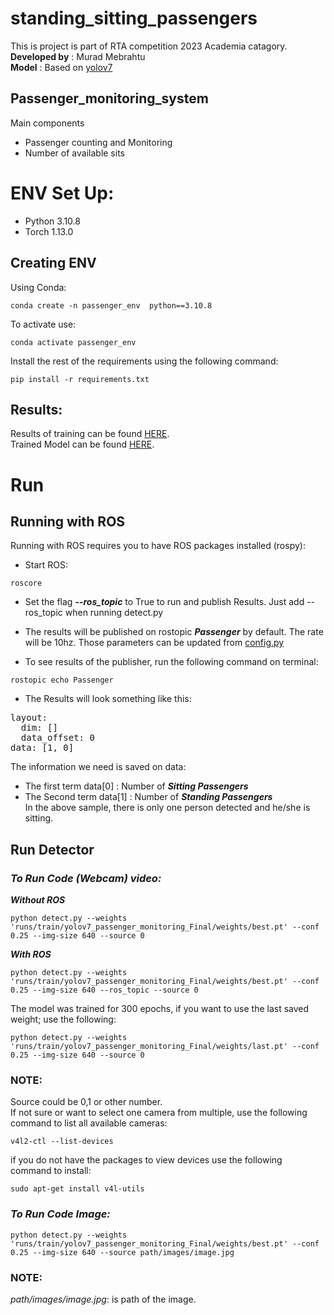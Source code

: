 # standing_sitting_passengers
This is project is part of RTA competition 2023 Academia catagory.  
**Developed by** :  Murad Mebrahtu   
**Model** :  Based on [yolov7](https://github.com/WongKinYiu/yolov7) 


## Passenger_monitoring_system
Main components
- Passenger counting and Monitoring
- Number of available sits
# ENV Set Up:
- Python 3.10.8
- Torch  1.13.0 

## Creating ENV  
Using Conda:  
```
conda create -n passenger_env  python==3.10.8
```

To activate use:  
```
conda activate passenger_env 
```

Install the rest of the requirements using the following command:
``` 
pip install -r requirements.txt 
```
## Results:
Results of training can be found [HERE](https://github.com/AV-Lab/RTA_sitting_standing_passengers/tree/main/runs/train/yolov7_passenger_monitoring_Final).  
Trained Model can be found [HERE](https://github.com/AV-Lab/RTA_sitting_standing_passengers/tree/main/runs/train/yolov7_passenger_monitoring_Final/weights).

 
# Run
## Running with ROS 
Running with ROS requires you to have ROS packages installed (rospy):
- Start ROS:
```  
roscore 
```  
- Set the flag ***--ros_topic*** to True to run and publish Results. Just add --ros_topic when running detect.py

- The results will be published on rostopic ***Passenger*** by default. The rate will be 10hz. Those parameters can be updated from [config.py](https://github.com/AV-Lab/RTA_sitting_standing_passengers/blob/main/config.py)
-  To see results of the publisher, run the following command on terminal:
```  
rostopic echo Passenger 
```
- The Results will look something like this: 
<pre>
layout: 
  dim: []
  data_offset: 0
data: [1, 0]
</pre>
The information we need is saved on data: 
  - The first term data[0] : Number of ***Sitting Passengers***
  - The Second term data[1] : Number of ***Standing Passengers***  
In the above sample, there is only one person detected and he/she is sitting.  
## Run Detector 
### ***To Run Code (Webcam) video:***
***Without ROS***  
```  
python detect.py --weights 'runs/train/yolov7_passenger_monitoring_Final/weights/best.pt' --conf 0.25 --img-size 640 --source 0

```
***With ROS***
```  
python detect.py --weights 'runs/train/yolov7_passenger_monitoring_Final/weights/best.pt' --conf 0.25 --img-size 640 --ros_topic --source 0

```
The model was trained for 300 epochs, if you want to use the last saved weight; use the following:
```    
python detect.py --weights 'runs/train/yolov7_passenger_monitoring_Final/weights/last.pt' --conf 0.25 --img-size 640 --source 0
```
### **NOTE:** 
Source could be 0,1 or other number.  
If not sure or want to select one camera from multiple, use the following command to list all available cameras:    
```   
v4l2-ctl --list-devices
```
if you do not have the packages to view devices use the following command to install:
``` 
sudo apt-get install v4l-utils  
```
### *To Run Code Image:*  
```   
python detect.py --weights 'runs/train/yolov7_passenger_monitoring_Final/weights/best.pt' --conf 0.25 --img-size 640 --source path/images/image.jpg
```

### **NOTE:** 
*path/images/image.jpg*:  is path of the image.